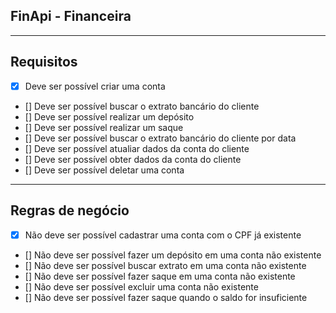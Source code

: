 ## FinApi - Financeira

---

## Requisitos

- [x] Deve ser possível criar uma conta
- [] Deve ser possível buscar o extrato bancário do cliente
- [] Deve ser possível realizar um depósito
- [] Deve ser possível realizar um saque
- [] Deve ser possível buscar o extrato bancário do cliente por data
- [] Deve ser possível atualiar dados da conta do cliente
- [] Deve ser possível obter dados da conta do cliente
- [] Deve ser possível deletar uma conta

---

## Regras de negócio

- [x] Não deve ser possível cadastrar uma conta com o CPF já existente
- [] Não deve ser possível fazer um depósito em uma conta não existente
- [] Não deve ser possível buscar extrato em uma conta não existente
- [] Não deve ser possível fazer saque em uma conta não existente
- [] Não deve ser possível excluir uma conta não existente
- [] Não deve ser possível fazer saque quando o saldo for insuficiente

